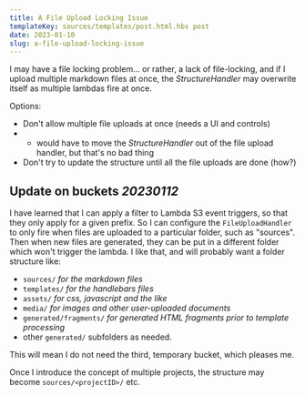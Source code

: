 ```yaml
---
title: A File Upload Locking Issue
templateKey: sources/templates/post.html.hbs post
date: 2023-01-10
slug: a-file-upload-locking-issue
---
```

I may have a file locking problem... or rather, a lack of file-locking, and if I upload multiple markdown files at once, the *StructureHandler* may overwrite itself as multiple lambdas fire at once.

Options:

- Don't allow multiple file uploads at once (needs a UI and controls)
- - would have to move the *StructureHandler* out of the file upload handler, but that's no bad thing
- Don't try to update the structure until all the file uploads are done (how?)

## Update on buckets _20230112_

I have learned that I can apply a filter to Lambda S3 event triggers, so that they only apply for a given prefix. So I can configure the `FileUploadHandler` to only fire when files are uploaded to a particular folder, such as "sources". Then when new files are generated, they can be put in a different folder which won't trigger the lambda. I like that, and will probably want a folder structure like:

- `sources/` _for the markdown files_
- `templates/` _for the handlebars files_
- `assets/` _for css, javascript and the like_
- `media/` _for images and other user-uploaded documents_
- `generated/fragments/` _for generated HTML fragments prior to template processing_
- other `generated/` subfolders as needed.

This will mean I do not need the third, temporary bucket, which pleases me.

Once I introduce the concept of multiple projects, the structure may become `sources/<projectID>/` etc.
